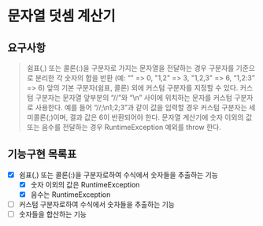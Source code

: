 # 문자열 덧셈 계산기 

## 요구사항 
> 쉼표(,) 또는 콜론(:)을 구분자로 가지는 문자열을 전달하는 경우 구분자를 기준으로 분리한 각 숫자의 합을 반환 (예: “” => 0, "1,2" => 3, "1,2,3" => 6, “1,2:3” => 6)
앞의 기본 구분자(쉼표, 콜론) 외에 커스텀 구분자를 지정할 수 있다. 커스텀 구분자는 문자열 앞부분의 “//”와 “\n” 사이에 위치하는 문자를 커스텀 구분자로 사용한다. 예를 들어 “//;\n1;2;3”과 같이 값을 입력할 경우 커스텀 구분자는 세미콜론(;)이며, 결과 값은 6이 반환되어야 한다.
문자열 계산기에 숫자 이외의 값 또는 음수를 전달하는 경우 RuntimeException 예외를 throw 한다.

## 기능구현 목록표 
-[X] 쉼표(,) 또는 콜론(:)을 구분자로하여 수식에서 숫자들을 추출하는 기능
  -[x] 숫자 이외의 값은 RuntimeException
  -[x] 음수는 RuntimeException
-[ ] 커스텀 구분자로하여 수식에서 숫자들을 추출하는 기능
-[ ] 숫자들을 합산하는 기능
